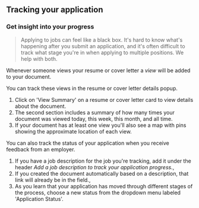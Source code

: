 ## Tracking your application

### Get insight into your progress

> Applying to jobs can feel like a black box. It's hard to know what's happening after you submit an application, and it's often difficult to track what stage you're in when applying to multiple positions. We help with both.

Whenever someone views your resume or cover letter a _view_ will be added to your document.

You can track these views in the resume or cover letter details popup.
  1. Click on 'View Summary' on a resume or cover letter card to view details about the document.
  2. The second section includes a summary of how many times your document was viewed today, this week, this month, and all time.
  3. If your document has at least one view you'll also see a map with pins showing the approximate location of each view.

You can also track the status of your application when you receive feedback from an employer.
  1. If you have a job description for the job you're tracking, add it under the header _Add a job description to track your application progress._,
  2. If you created the document automatically based on a description, that link will already be in the field.,
  3. As you learn that your application has moved through different stages of the process, choose a new status from the dropdown menu labeled 'Application Status'.
